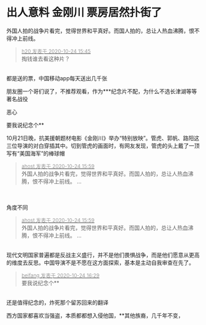 # 出人意料  金刚川 票房居然扑街了


外国人拍的战争片看完，觉得世界和平真好。而国人拍的，总让人热血沸腾，恨不得冲上前线。

<div class="quote"><blockquote><font size="2"><a href="https://www.hostloc.com/forum.php?mod=redirect&amp;goto=findpost&amp;pid=9346183&amp;ptid=757985" target="_blank"><font color="#999999">h20 发表于 2020-10-24 15:45</font></a></font><br />
掏钱谁去看这种片？</blockquote></div><br />
都是送的票，中国移动app每天送出几千张

朋友圈一个哥们说了，不推荐观看，作为***纪念片不配，为什么不选长津湖等等著名战役

恶心

要我说纪念个**

10月21日晚，抗美援朝题材电影《金刚川》举办“特别放映”。管虎、郭帆、路阳这三位导演的对白穿插其中。切到管虎的画面时，有网友发现，管虎的头上戴了一顶写有“美国海军”的棒球帽

<div class="quote"><blockquote><font size="2"><a href="https://www.hostloc.com/forum.php?mod=redirect&amp;goto=findpost&amp;pid=9346254&amp;ptid=757985" target="_blank"><font color="#999999">ahost 发表于 2020-10-24 15:59</font></a></font><br />
外国人拍的战争片看完，觉得世界和平真好。而国人拍的，总让人热血沸腾，恨不得冲上前线。 ...</blockquote></div><br />
<br />
角度不同<img id="aimg_h9Qr6" onclick="zoom(this, this.src, 0, 0, 0)" class="zoom" src="https://cdn.jsdelivr.net/gh/hishis/forum-master/public/images/patch.gif" onmouseover="img_onmouseoverfunc(this)" onload="thumbImg(this)" border="0" alt="" />

<div class="quote"><blockquote><font size="2"><a href="https://www.hostloc.com/forum.php?mod=redirect&amp;goto=findpost&amp;pid=9346254&amp;ptid=757985" target="_blank"><font color="#999999">ahost 发表于 2020-10-24 15:59</font></a></font><br />
外国人拍的战争片看完，觉得世界和平真好。而国人拍的，总让人热血沸腾，恨不得冲上前线。 ...</blockquote></div><br />
现代文明国家普遍都是反战主义盛行，并不是他们畏惧战争，而是他们愿意从更高的维度去反思。中国导演不是不愿在这方面探索，基本是主动自我审查在先了。

<div class="quote"><blockquote><font size="2"><a href="https://www.hostloc.com/forum.php?mod=redirect&amp;goto=findpost&amp;pid=9346398&amp;ptid=757985" target="_blank"><font color="#999999">beifang 发表于 2020-10-24 16:29</font></a></font><br />
要我说纪念个**</blockquote></div><br />
还是值得纪念的，炸死那个留苏回来的翻译

西方国家都喜欢当强盗，本质都都想入侵他国，**其他族裔，几千年不变，
